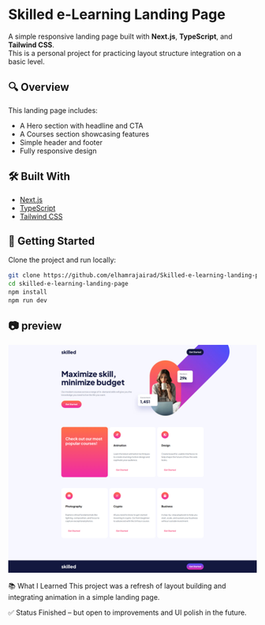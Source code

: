 # Skilled e-Learning Landing Page

A simple responsive landing page built with **Next.js**, **TypeScript**, and **Tailwind CSS**.  
This is a personal project for practicing layout structure integration on a basic level.

## 🔍 Overview

This landing page includes:

- A Hero section with headline and CTA
- A Courses section showcasing features
- Simple header and footer
- Fully responsive design

## 🛠️ Built With

- [Next.js](https://nextjs.org/)
- [TypeScript](https://www.typescriptlang.org/)
- [Tailwind CSS](https://tailwindcss.com/)

## 🚀 Getting Started

Clone the project and run locally:

```bash
git clone https://github.com/elhamrajairad/Skilled-e-learning-landing-page.git
cd skilled-e-learning-landing-page
npm install
npm run dev
```

## 📷 preview

![](./public/screencapture.png)

📚 What I Learned
This project was a refresh of layout building and integrating animation in a simple landing page.

✅ Status
Finished – but open to improvements and UI polish in the future.
